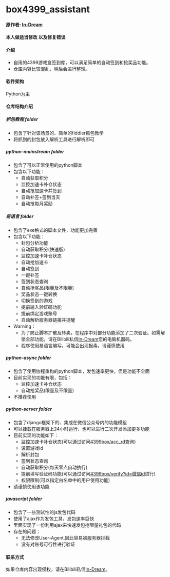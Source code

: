 # box4399_assistant



#### 原作者: [In-Dream](https://space.bilibili.com/438249457)

#### 本人做适当修改 以及修复错误













#### 介绍
- 自用的4399游戏盒签到库，可以满足简单的自动签到和抢奖品功能。
- 仓库内容比较混乱，稍后会进行整理。

#### 软件架构
Python为主

#### 仓库结构介绍
##### 抓包教程 folder
- 包含了针对该场景的、简单的fiddler抓包教学
- 将抓到的封包放入解析工具进行解析即可

##### python-mainstream folder
- 包含了可以正常使用的python脚本
- 包含以下功能：
    - 自动获取积分
    - 监控加速卡补仓状态
    - 自动抢加速卡并签到
    - 自动补签+签到当天
    - 自动抢每月奖励

##### 易语言 folder
- 包含了exe格式的脚本文件，功能更加完善
- 包含以下功能：
    - 封包分析功能
    - 自动获取积分(快速版)
    - 监控加速卡补仓状态
    - 自动抢加速卡
    - 自动签到
    - 一键补签
    - 签到状态查询
    - 自动抢奖品(限量及不限量)
    - 奖品状态一键转换
    - 切换签到的游戏
    - 提前输入验证码功能
    - 提前绑定游戏账号
    - 自动解析服务器链接并提醒
- Warning：
    - 为了防止脚本扩散及转卖，在程序中对部分功能添加了二次验证。如需解锁全部功能，请在Bilibili私信[In-Dream](https://space.bilibili.com/438249457)您的电脑机器码。
    - 程序使用易语言编写，可能会出现报毒，请谨慎使用

##### python-async folder
- 包含了使用协程重构的python脚本，发包速率更快，但是功能不全面
- 目前实现的功能有限，包括：
    - 监控加速卡补仓状态
    - 自动抢奖品(限量及不限量)
- 不推荐使用

##### python-server folder
- 包含了django框架下的、集成在微信公众号内的功能模组
- 可以挂载在服务器上24小时运行，也可以进行二次开发添加更多功能
- 目前实现的功能如下：
    - 监控加速卡补仓状态(可以通过访问[4399box/acc_rd](http://47.93.116.121/4399box/acc_rd)查询)
    - 设置游戏id
    - 解析封包
    - 签到状态查询
    - 自动获取积分(每天零点自动执行)
    - 提前填写验证码功能(可以通过访问[4399box/verify?id=微信id](http://47.93.116.121/4399box/verify?id=xxx)进行)
    - 权限限制(可以指定白名单中的用户使用功能)
- 请谨慎使用该功能

##### javascript folder
- 包含了一些测试性的js发包代码
- 使用了ajax作为发包工具，发包速率巨快
- 里面实现了一份利用ajax来快速发包抢限量礼包的代码
- 存在的问题：
    - 无法修改User-Agent,因此容易被服务器拦截
    - 没有对账号可行性进行验证

#### 联系方式
如果仓库内容出现侵权，请在Bilibili私信[In-Dream](https://space.bilibili.com/438249457)。
